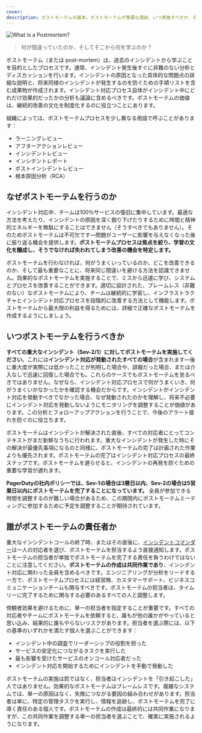 ```yaml
---
cover:
description: ポストモーテムの基本。ポストモーテムが重要な理由、いつ実施すべきか、そして誰がポストモーテムの責任者かについて。
---
```

![What is a Postmortem?](assets/img/headers/Postmortems-WhatIs.png)

> 何が間違っていたのか、そしてそこから何を学ぶのか？

ポストモーテム（または post-mortem）は、過去のインシデントから学ぶことを目的としたプロセスです。通常、インシデント発生後すぐに非難のない分析とディスカッションを行います。インシデントの原因となった具体的な問題点の詳細な説明と、将来同様のインシデントが発生するのを防ぐための手順リストを含む成果物が作成されます。インシデント対応プロセス自体がインシデント中にどれだけ効果的だったかの分析も議論に含めるべきです。ポストモーテムの価値は、継続的改善の文化を制度化するのに役立つことにあります。

組織によっては、ポストモーテムプロセスを少し異なる用語で呼ぶことがあります：

- ラーニングレビュー
- アフターアクションレビュー
- インシデントレビュー
- インシデントレポート
- ポストインシデントレビュー
- 根本原因分析（RCA）

## なぜポストモーテムを行うのか
インシデント対応中、チームは100％サービスの復旧に集中しています。最適な方法を考えたり、インシデントの原因を深く掘り下げたりするために時間と精神的エネルギーを無駄にすることはできません（そうすべきでもありません）。そのためポストモーテムは不可欠です—問題がユーザーに影響を与えなくなった後に振り返る機会を提供します。**ポストモーテムプロセスは焦点を絞り、学習の文化を醸成し、そうでなければ失われてしまう改善の機会を特定します。**

ポストモーテムを行わなければ、何がうまくいっているのか、どこを改善できるのか、そして最も重要なことに、将来同じ間違いを避ける方法を認識できません。効果的なポストモーテムを実施することで、ミスから迅速に学び、システムとプロセスを改善することができます。適切に設計された、ブレームレス（非難のない）なポストモーテムにより、チームは継続的に学習し、インフラストラクチャとインシデント対応プロセスを段階的に改善する方法として機能します。ポストモーテムから最大限の利益を得るためには、詳細で正確なポストモーテムを作成するようにしましょう。

## いつポストモーテムを行うべきか
**すべての重大なインシデント（Sev-2/1）に対してポストモーテムを実施してください**。これには**インシデント対応が発動されたすべての場合**が含まれます—後に重大度が実際には低かったことが判明した場合や、誤報だった場合、または介入なしで迅速に回復した場合でも。これらのケースでもポストモーテムを怠るべきではありません。なぜなら、インシデント対応プロセスで何がうまくいき、何がうまくいかなかったかを確認する機会だからです。インシデントがインシデント対応を発動すべきでなかった場合、なぜ発動されたのかを理解し、将来不必要にインシデント対応を発動しないようにモニタリングを調整することが価値があります。この分析とフォローアップアクションを行うことで、今後のアラート疲れを防ぐのに役立ちます。

ポストモーテムはインシデントが解決された直後、すべての対応者にとってコンテキストがまだ新鮮なうちに行われます。重大なインシデントが発生した時にその解決が最優先事項になるのと同様に、ポストモーテムの完了は計画された作業よりも優先されます。ポストモーテムの完了はインシデント対応プロセスの最終ステップです。ポストモーテムを遅らせると、インシデントの再発を防ぐための重要な学習が遅れます。

**PagerDutyの社内ポリシーでは、Sev-1の場合は3暦日以内、Sev-2の場合は5営業日以内にポストモーテムを完了することになっています。** 全員が参加できる時間を調整するのが難しい場合があるため、この期間内にポストモーテムミーティングに参加するために予定を調整することが期待されています。

## 誰がポストモーテムの責任者か
重大なインシデントコールの終了時、またはその直後に、[インシデントコマンダー](https://response.pagerduty.com/training/incident_commander/)は一人の対応者を選び、ポストモーテムを担当するよう直接通知します。ポストモーテムの担当者が単独でポストモーテムを完了する責任を負うわけではないことに注意してください。**ポストモーテムの作成は共同作業であり**、インシデント対応に関わった全員を含めるべきです。エンジニアリングが分析をリードする一方で、ポストモーテムプロセスには経営陣、カスタマーサポート、ビジネスコミュニケーションチームも関与すべきです。ポストモーテムの担当者は、タイムリーに完了するために関与する必要のあるすべての人と調整します。

傍観者効果を避けるために、単一の担当者を指定することが重要です。すべての対応者やチームにポストモーテムを依頼すると、誰もが他の誰かがやっていると思い込み、結果的に誰もやらないリスクがあります。担当者を選ぶ際には、以下の基準のいずれかを満たす個人を選ぶことができます：

- インシデント中の調査でリーダーシップの役割を担った
- サービスの安定化につながるタスクを実行した
- 最も影響を受けたサービスのオンコール対応者だった
- インシデント対応を開始するためにインシデントを手動で発動した

ポストモーテムの実施は罰ではなく、担当者はインシデントを「引き起こした」人ではありません。効果的なポストモーテムはブレームレスです。複雑なシステムでは、単一の原因はなく、失敗につながる要因の組み合わせがあります。担当者は単に、特定の管理タスクを実行し、情報を追跡し、ポストモーテムを完了に導く責任のある個人です。ポストモーテムの作成は最終的には共同作業になりますが、この共同作業を調整する単一の担当者を選ぶことで、確実に実施されるようになります。
